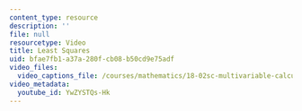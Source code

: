 ```yaml
---
content_type: resource
description: ''
file: null
resourcetype: Video
title: Least Squares
uid: bfae7fb1-a37a-280f-cb08-b50cd9e75adf
video_files:
  video_captions_file: /courses/mathematics/18-02sc-multivariable-calculus-fall-2010/2.-partial-derivatives/part-a-functions-of-two-variables-tangent-approximation-and-optimization/session-29-least-squares/least-squares/YwZYSTQs-Hk.vtt
video_metadata:
  youtube_id: YwZYSTQs-Hk
---
```

